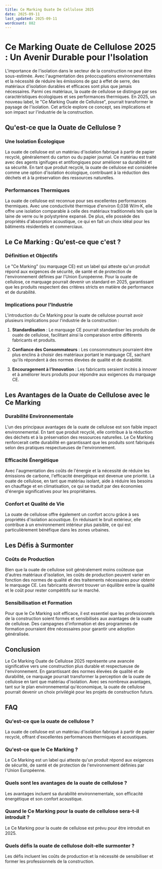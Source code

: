 ```yaml
---
title: Ce Marking Ouate De Cellulose 2025
date: 2025-09-11
last_updated: 2025-09-11
wordcount: 882
---
```


# Ce Marking Ouate de Cellulose 2025 : Un Avenir Durable pour l'Isolation

L'importance de l'isolation dans le secteur de la construction ne peut être sous-estimée. Avec l'augmentation des préoccupations environnementales et la nécessité de réduire les émissions de gaz à effet de serre, des matériaux d'isolation durables et efficaces sont plus que jamais nécessaires. Parmi ces matériaux, la ouate de cellulose se distingue par ses caractéristiques écologiques et ses performances thermiques. En 2025, un nouveau label, le "Ce Marking Ouate de Cellulose", pourrait transformer le paysage de l'isolation. Cet article explore ce concept, ses implications et son impact sur l'industrie de la construction.

## Qu'est-ce que la Ouate de Cellulose ?

### Une Isolation Écologique

La ouate de cellulose est un matériau d'isolation fabriqué à partir de papier recyclé, généralement du carton ou du papier journal. Ce matériau est traité avec des agents ignifuges et antifongiques pour améliorer sa durabilité et sa sécurité. En tant que produit recyclé, la ouate de cellulose est considérée comme une option d'isolation écologique, contribuant à la réduction des déchets et à la préservation des ressources naturelles.

### Performances Thermiques

La ouate de cellulose est reconnue pour ses excellentes performances thermiques. Avec une conductivité thermique d'environ 0,038 W/m·K, elle offre une isolation comparable à celle des matériaux traditionnels tels que la laine de verre ou le polystyrène expansé. De plus, elle possède des propriétés d'absorption acoustique, ce qui en fait un choix idéal pour les bâtiments résidentiels et commerciaux.

## Le Ce Marking : Qu'est-ce que c'est ?

### Définition et Objectifs

Le "Ce Marking" (ou marquage CE) est un label qui atteste qu'un produit répond aux exigences de sécurité, de santé et de protection de l'environnement définies par l'Union Européenne. Pour la ouate de cellulose, ce marquage pourrait devenir un standard en 2025, garantissant que les produits respectent des critères stricts en matière de performance et de durabilité.

### Implications pour l'Industrie

L'introduction du Ce Marking pour la ouate de cellulose pourrait avoir plusieurs implications pour l'industrie de la construction :

1. **Standardisation** : Le marquage CE pourrait standardiser les produits de ouate de cellulose, facilitant ainsi la comparaison entre différents fabricants et produits.
   
2. **Confiance des Consommateurs** : Les consommateurs pourraient être plus enclins à choisir des matériaux portant le marquage CE, sachant qu'ils répondent à des normes élevées de qualité et de durabilité.

3. **Encouragement à l'Innovation** : Les fabricants seraient incités à innover et à améliorer leurs produits pour répondre aux exigences du marquage CE.

## Les Avantages de la Ouate de Cellulose avec le Ce Marking

### Durabilité Environnementale

L'un des principaux avantages de la ouate de cellulose est son faible impact environnemental. En tant que produit recyclé, elle contribue à la réduction des déchets et à la préservation des ressources naturelles. Le Ce Marking renforcerait cette durabilité en garantissant que les produits sont fabriqués selon des pratiques respectueuses de l'environnement.

### Efficacité Énergétique

Avec l'augmentation des coûts de l'énergie et la nécessité de réduire les émissions de carbone, l'efficacité énergétique est devenue une priorité. La ouate de cellulose, en tant que matériau isolant, aide à réduire les besoins en chauffage et en climatisation, ce qui se traduit par des économies d'énergie significatives pour les propriétaires.

### Confort et Qualité de Vie

La ouate de cellulose offre également un confort accru grâce à ses propriétés d'isolation acoustique. En réduisant le bruit extérieur, elle contribue à un environnement intérieur plus paisible, ce qui est particulièrement bénéfique dans les zones urbaines.

## Les Défis à Surmonter

### Coûts de Production

Bien que la ouate de cellulose soit généralement moins coûteuse que d'autres matériaux d'isolation, les coûts de production peuvent varier en fonction des normes de qualité et des traitements nécessaires pour obtenir le marquage CE. Les fabricants devront trouver un équilibre entre la qualité et le coût pour rester compétitifs sur le marché.

### Sensibilisation et Formation

Pour que le Ce Marking soit efficace, il est essentiel que les professionnels de la construction soient formés et sensibilisés aux avantages de la ouate de cellulose. Des campagnes d'information et des programmes de formation pourraient être nécessaires pour garantir une adoption généralisée.

## Conclusion

Le Ce Marking Ouate de Cellulose 2025 représente une avancée significative vers une construction plus durable et respectueuse de l'environnement. En garantissant des normes élevées de qualité et de durabilité, ce marquage pourrait transformer la perception de la ouate de cellulose en tant que matériau d'isolation. Avec ses nombreux avantages, tant sur le plan environnemental qu'économique, la ouate de cellulose pourrait devenir un choix privilégié pour les projets de construction futurs.

## FAQ

### Qu'est-ce que la ouate de cellulose ?

La ouate de cellulose est un matériau d'isolation fabriqué à partir de papier recyclé, offrant d'excellentes performances thermiques et acoustiques.

### Qu'est-ce que le Ce Marking ?

Le Ce Marking est un label qui atteste qu'un produit répond aux exigences de sécurité, de santé et de protection de l'environnement définies par l'Union Européenne.

### Quels sont les avantages de la ouate de cellulose ?

Les avantages incluent sa durabilité environnementale, son efficacité énergétique et son confort acoustique.

### Quand le Ce Marking pour la ouate de cellulose sera-t-il introduit ?

Le Ce Marking pour la ouate de cellulose est prévu pour être introduit en 2025.

### Quels défis la ouate de cellulose doit-elle surmonter ?

Les défis incluent les coûts de production et la nécessité de sensibiliser et former les professionnels de la construction.